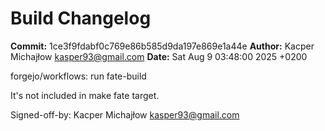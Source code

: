 # Build Changelog

**Commit:** 1ce3f9fdabf0c769e86b585d9da197e869e1a44e
**Author:** Kacper Michajłow <kasper93@gmail.com>
**Date:** Sat Aug 9 03:48:00 2025 +0200

forgejo/workflows: run fate-build

It's not included in make fate target.

Signed-off-by: Kacper Michajłow <kasper93@gmail.com>

